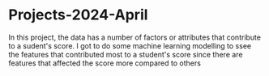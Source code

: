 # Projects-2024-April
In this project, the data has a number of factors or attributes that contribute to a sudent's score. I got to do some machine learning modelling to ssee the features that contributed most to a student's score since there are features that affected the score more compared to others
